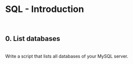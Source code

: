 <h1>SQL - Introduction</h1>
<br>
<h2>0. List databases</h2>
<br>
Write a script that lists all databases of your MySQL server.
